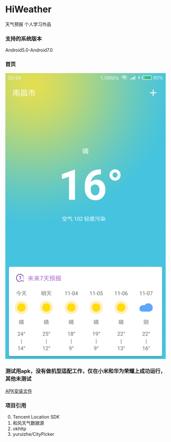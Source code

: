 # HiWeather
天气预报
个人学习作品

### 支持的系统版本
Android5.0-Android7.0
### 首页
![](https://github.com/Joehaivo/HiWeather/blob/master/Screenshot_2017-11-02-20-54-56-280_com.joehaivo.h.png)
### 测试用apk，没有做机型适配工作，仅在小米和华为荣耀上成功运行，其他未测试
[APK安装文件](https://github.com/Joehaivo/HiWeather/blob/master/app/app-debug.apk)
### 项目引用 
0. Tencent Location SDK
0. 和风天气数据源
0. okhttp
0. yuruizhe/CityPicker
